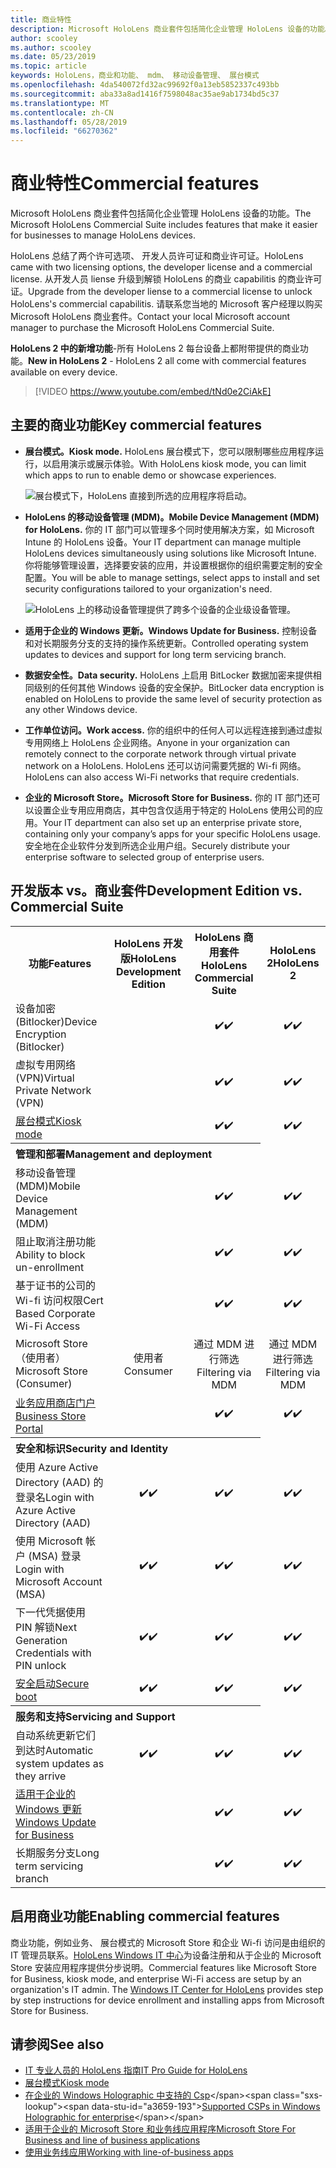 ```yaml
---
title: 商业特性
description: Microsoft HoloLens 商业套件包括简化企业管理 HoloLens 设备的功能。  HoloLens 2 个是 equipt 商业功能默认情况下使用。
author: scooley
ms.author: scooley
ms.date: 05/23/2019
ms.topic: article
keywords: HoloLens，商业和功能、 mdm、 移动设备管理、 展台模式
ms.openlocfilehash: 4da540072fd32ac99692f0a13eb5852337c493bb
ms.sourcegitcommit: aba33a8ad1416f7598048ac35ae9ab1734bd5c37
ms.translationtype: MT
ms.contentlocale: zh-CN
ms.lasthandoff: 05/28/2019
ms.locfileid: "66270362"
---
```

# <a name="commercial-features"></a><span data-ttu-id="a3659-105">商业特性</span><span class="sxs-lookup"><span data-stu-id="a3659-105">Commercial features</span></span>

<span data-ttu-id="a3659-106">Microsoft HoloLens 商业套件包括简化企业管理 HoloLens 设备的功能。</span><span class="sxs-lookup"><span data-stu-id="a3659-106">The Microsoft HoloLens Commercial Suite includes features that make it easier for businesses to manage HoloLens devices.</span></span>

<span data-ttu-id="a3659-107">HoloLens 总结了两个许可选项、 开发人员许可证和商业许可证。</span><span class="sxs-lookup"><span data-stu-id="a3659-107">HoloLens came with two licensing options, the developer license and a commercial license.</span></span>  <span data-ttu-id="a3659-108">从开发人员 liense 升级到解锁 HoloLens 的商业 capabilitis 的商业许可证。</span><span class="sxs-lookup"><span data-stu-id="a3659-108">Upgrade from the developer liense to a commercial license to unlock HoloLens's commercial capabilitis.</span></span>  <span data-ttu-id="a3659-109">请联系您当地的 Microsoft 客户经理以购买 Microsoft HoloLens 商业套件。</span><span class="sxs-lookup"><span data-stu-id="a3659-109">Contact your local Microsoft account manager to purchase the Microsoft HoloLens Commercial Suite.</span></span>

<span data-ttu-id="a3659-110">**HoloLens 2 中的新增功能**-所有 HoloLens 2 每台设备上都附带提供的商业功能。</span><span class="sxs-lookup"><span data-stu-id="a3659-110">**New in HoloLens 2** - HoloLens 2 all come with commercial features available on every device.</span></span>

>[!VIDEO https://www.youtube.com/embed/tNd0e2CiAkE]

## <a name="key-commercial-features"></a><span data-ttu-id="a3659-111">主要的商业功能</span><span class="sxs-lookup"><span data-stu-id="a3659-111">Key commercial features</span></span>

* <span data-ttu-id="a3659-112">**展台模式。**</span><span class="sxs-lookup"><span data-stu-id="a3659-112">**Kiosk mode.**</span></span> <span data-ttu-id="a3659-113">HoloLens 展台模式下，您可以限制哪些应用程序运行，以启用演示或展示体验。</span><span class="sxs-lookup"><span data-stu-id="a3659-113">With HoloLens kiosk mode, you can limit which apps to run to enable demo or showcase experiences.</span></span>

  ![展台模式下，HoloLens 直接到所选的应用程序将启动。](images/201608-kioskmode-400px.png)

* <span data-ttu-id="a3659-115">**HoloLens 的移动设备管理 (MDM)。**</span><span class="sxs-lookup"><span data-stu-id="a3659-115">**Mobile Device Management (MDM) for HoloLens.**</span></span> <span data-ttu-id="a3659-116">你的 IT 部门可以管理多个同时使用解决方案，如 Microsoft Intune 的 HoloLens 设备。</span><span class="sxs-lookup"><span data-stu-id="a3659-116">Your IT department can manage multiple HoloLens devices simultaneously using solutions like Microsoft Intune.</span></span> <span data-ttu-id="a3659-117">你将能够管理设置，选择要安装的应用，并设置根据你的组织需要定制的安全配置。</span><span class="sxs-lookup"><span data-stu-id="a3659-117">You will be able to manage settings, select apps to install and set security configurations tailored to your organization's need.</span></span>

  ![HoloLens 上的移动设备管理提供了跨多个设备的企业级设备管理。](images/201608-enterprisemanagement-400px.png)
   
* <span data-ttu-id="a3659-119">**适用于企业的 Windows 更新。**</span><span class="sxs-lookup"><span data-stu-id="a3659-119">**Windows Update for Business.**</span></span> <span data-ttu-id="a3659-120">控制设备和对长期服务分支的支持的操作系统更新。</span><span class="sxs-lookup"><span data-stu-id="a3659-120">Controlled operating system updates to devices and support for long term servicing branch.</span></span>
* <span data-ttu-id="a3659-121">**数据安全性。**</span><span class="sxs-lookup"><span data-stu-id="a3659-121">**Data security.**</span></span> <span data-ttu-id="a3659-122">HoloLens 上启用 BitLocker 数据加密来提供相同级别的任何其他 Windows 设备的安全保护。</span><span class="sxs-lookup"><span data-stu-id="a3659-122">BitLocker data encryption is enabled on HoloLens to provide the same level of security protection as any other Windows device.</span></span>
* <span data-ttu-id="a3659-123">**工作单位访问。**</span><span class="sxs-lookup"><span data-stu-id="a3659-123">**Work access.**</span></span> <span data-ttu-id="a3659-124">你的组织中的任何人可以远程连接到通过虚拟专用网络上 HoloLens 企业网络。</span><span class="sxs-lookup"><span data-stu-id="a3659-124">Anyone in your organization can remotely connect to the corporate network through virtual private network on a HoloLens.</span></span> <span data-ttu-id="a3659-125">HoloLens 还可以访问需要凭据的 Wi-fi 网络。</span><span class="sxs-lookup"><span data-stu-id="a3659-125">HoloLens can also access Wi-Fi networks that require credentials.</span></span>
* <span data-ttu-id="a3659-126">**企业的 Microsoft Store。**</span><span class="sxs-lookup"><span data-stu-id="a3659-126">**Microsoft Store for Business.**</span></span> <span data-ttu-id="a3659-127">你的 IT 部门还可以设置企业专用应用商店，其中包含仅适用于特定的 HoloLens 使用公司的应用。</span><span class="sxs-lookup"><span data-stu-id="a3659-127">Your IT department can also set up an enterprise private store, containing only your company’s apps for your specific HoloLens usage.</span></span> <span data-ttu-id="a3659-128">安全地在企业软件分发到所选企业用户组。</span><span class="sxs-lookup"><span data-stu-id="a3659-128">Securely distribute your enterprise software to selected group of enterprise users.</span></span>

## <a name="development-edition-vs-commercial-suite"></a><span data-ttu-id="a3659-129">开发版本 vs。商业套件</span><span class="sxs-lookup"><span data-stu-id="a3659-129">Development Edition vs. Commercial Suite</span></span>

<table>
<tr>
<th><span data-ttu-id="a3659-130">功能</span><span class="sxs-lookup"><span data-stu-id="a3659-130">Features</span></span></th><th><span data-ttu-id="a3659-131">HoloLens 开发版</span><span class="sxs-lookup"><span data-stu-id="a3659-131">HoloLens Development Edition</span></span></th><th><span data-ttu-id="a3659-132">HoloLens 商用套件</span><span class="sxs-lookup"><span data-stu-id="a3659-132">HoloLens Commercial Suite</span></span></th><th><span data-ttu-id="a3659-133">HoloLens 2</span><span class="sxs-lookup"><span data-stu-id="a3659-133">HoloLens 2</span></span></th>
</tr><tr>
<td><span data-ttu-id="a3659-134">设备加密 (Bitlocker)</span><span class="sxs-lookup"><span data-stu-id="a3659-134">Device Encryption (Bitlocker)</span></span></td><td></td><td style="text-align: center;"><span data-ttu-id="a3659-135">✔️</span><span class="sxs-lookup"><span data-stu-id="a3659-135">✔️</span></span></td><td style="text-align: center;"><span data-ttu-id="a3659-136">✔️</span><span class="sxs-lookup"><span data-stu-id="a3659-136">✔️</span></span></td>
</tr><tr>
<td><span data-ttu-id="a3659-137">虚拟专用网络 (VPN)</span><span class="sxs-lookup"><span data-stu-id="a3659-137">Virtual Private Network (VPN)</span></span></td><td></td><td style="text-align: center;"><span data-ttu-id="a3659-138">✔️</span><span class="sxs-lookup"><span data-stu-id="a3659-138">✔️</span></span></td><td style="text-align: center;"><span data-ttu-id="a3659-139">✔️</span><span class="sxs-lookup"><span data-stu-id="a3659-139">✔️</span></span></td>
</tr><tr>
<td><span data-ttu-id="a3659-140"><a href="using-the-windows-device-portal.md#kiosk-mode">展台模式</a></span><span class="sxs-lookup"><span data-stu-id="a3659-140"><a href="using-the-windows-device-portal.md#kiosk-mode">Kiosk mode</a></span></span></td><td></td><td style="text-align: center;"><span data-ttu-id="a3659-141">✔️</span><span class="sxs-lookup"><span data-stu-id="a3659-141">✔️</span></span></td><td style="text-align: center;"><span data-ttu-id="a3659-142">✔️</span><span class="sxs-lookup"><span data-stu-id="a3659-142">✔️</span></span></td>
</tr><tr>
<th colspan="3" style="text-align: left;"> <span data-ttu-id="a3659-143">管理和部署</span><span class="sxs-lookup"><span data-stu-id="a3659-143">Management and deployment</span></span></th>
</tr><tr>
<td><span data-ttu-id="a3659-144">移动设备管理 (MDM)</span><span class="sxs-lookup"><span data-stu-id="a3659-144">Mobile Device Management (MDM)</span></span></td><td style="text-align: center;"></td><td style="text-align: center;"><span data-ttu-id="a3659-145">✔️</span><span class="sxs-lookup"><span data-stu-id="a3659-145">✔️</span></span></td><td style="text-align: center;"><span data-ttu-id="a3659-146">✔️</span><span class="sxs-lookup"><span data-stu-id="a3659-146">✔️</span></span></td>
</tr><tr>
<td><span data-ttu-id="a3659-147">阻止取消注册功能</span><span class="sxs-lookup"><span data-stu-id="a3659-147">Ability to block un-enrollment</span></span></td><td></td><td style="text-align: center;"><span data-ttu-id="a3659-148">✔️</span><span class="sxs-lookup"><span data-stu-id="a3659-148">✔️</span></span></td><td style="text-align: center;"><span data-ttu-id="a3659-149">✔️</span><span class="sxs-lookup"><span data-stu-id="a3659-149">✔️</span></span></td>
</tr><tr>
<td><span data-ttu-id="a3659-150">基于证书的公司的 Wi-fi 访问权限</span><span class="sxs-lookup"><span data-stu-id="a3659-150">Cert Based Corporate Wi-Fi Access</span></span></td><td></td><td style="text-align: center;"><span data-ttu-id="a3659-151">✔️</span><span class="sxs-lookup"><span data-stu-id="a3659-151">✔️</span></span></td><td style="text-align: center;"><span data-ttu-id="a3659-152">✔️</span><span class="sxs-lookup"><span data-stu-id="a3659-152">✔️</span></span></td>
</tr><tr>
<td><span data-ttu-id="a3659-153">Microsoft Store （使用者）</span><span class="sxs-lookup"><span data-stu-id="a3659-153">Microsoft Store (Consumer)</span></span></td><td style="text-align: center;"><span data-ttu-id="a3659-154">使用者</span><span class="sxs-lookup"><span data-stu-id="a3659-154">Consumer</span></span></td><td style="text-align: center;"><span data-ttu-id="a3659-155">通过 MDM 进行筛选</span><span class="sxs-lookup"><span data-stu-id="a3659-155">Filtering via MDM</span></span></td><td style="text-align: center;"><span data-ttu-id="a3659-156">通过 MDM 进行筛选</span><span class="sxs-lookup"><span data-stu-id="a3659-156">Filtering via MDM</span></span></td>
</tr><tr>
<td><span data-ttu-id="a3659-157"><a href="https://technet.microsoft.com/itpro/windows/manage/working-with-line-of-business-apps">业务应用商店门户</a></span><span class="sxs-lookup"><span data-stu-id="a3659-157"><a href="https://technet.microsoft.com/itpro/windows/manage/working-with-line-of-business-apps">Business Store Portal</a></span></span></td><td></td><td style="text-align: center;"><span data-ttu-id="a3659-158">✔️</span><span class="sxs-lookup"><span data-stu-id="a3659-158">✔️</span></span></td><td style="text-align: center;"><span data-ttu-id="a3659-159">✔️</span><span class="sxs-lookup"><span data-stu-id="a3659-159">✔️</span></span></td>
</tr><tr>
<th colspan="3" style="text-align: left;"> <span data-ttu-id="a3659-160">安全和标识</span><span class="sxs-lookup"><span data-stu-id="a3659-160">Security and Identity</span></span></th>
</tr><tr>
<td><span data-ttu-id="a3659-161">使用 Azure Active Directory (AAD) 的登录名</span><span class="sxs-lookup"><span data-stu-id="a3659-161">Login with Azure Active Directory (AAD)</span></span></td><td style="text-align: center;"><span data-ttu-id="a3659-162">✔️</span><span class="sxs-lookup"><span data-stu-id="a3659-162">✔️</span></span></td><td style="text-align: center;"><span data-ttu-id="a3659-163">✔️</span><span class="sxs-lookup"><span data-stu-id="a3659-163">✔️</span></span></td><td style="text-align: center;"><span data-ttu-id="a3659-164">✔️</span><span class="sxs-lookup"><span data-stu-id="a3659-164">✔️</span></span></td>
</tr><tr>
<td><span data-ttu-id="a3659-165">使用 Microsoft 帐户 (MSA) 登录</span><span class="sxs-lookup"><span data-stu-id="a3659-165">Login with Microsoft Account (MSA)</span></span></td><td style="text-align: center;"><span data-ttu-id="a3659-166">✔️</span><span class="sxs-lookup"><span data-stu-id="a3659-166">✔️</span></span></td><td style="text-align: center;"><span data-ttu-id="a3659-167">✔️</span><span class="sxs-lookup"><span data-stu-id="a3659-167">✔️</span></span></td><td style="text-align: center;"><span data-ttu-id="a3659-168">✔️</span><span class="sxs-lookup"><span data-stu-id="a3659-168">✔️</span></span></td>
</tr><tr>
<td><span data-ttu-id="a3659-169">下一代凭据使用 PIN 解锁</span><span class="sxs-lookup"><span data-stu-id="a3659-169">Next Generation Credentials with PIN unlock</span></span></td><td style="text-align: center;"><span data-ttu-id="a3659-170">✔️</span><span class="sxs-lookup"><span data-stu-id="a3659-170">✔️</span></span></td><td style="text-align: center;"><span data-ttu-id="a3659-171">✔️</span><span class="sxs-lookup"><span data-stu-id="a3659-171">✔️</span></span></td><td style="text-align: center;"><span data-ttu-id="a3659-172">✔️</span><span class="sxs-lookup"><span data-stu-id="a3659-172">✔️</span></span></td>
</tr><tr>
<td><span data-ttu-id="a3659-173"><a href="https://msdn.microsoft.com/windows/hardware/commercialize/manufacture/desktop/secure-boot-overview">安全启动</a></span><span class="sxs-lookup"><span data-stu-id="a3659-173"><a href="https://msdn.microsoft.com/windows/hardware/commercialize/manufacture/desktop/secure-boot-overview">Secure boot</a></span></span></td><td style="text-align: center;"><span data-ttu-id="a3659-174">✔️</span><span class="sxs-lookup"><span data-stu-id="a3659-174">✔️</span></span></td><td style="text-align: center;"><span data-ttu-id="a3659-175">✔️</span><span class="sxs-lookup"><span data-stu-id="a3659-175">✔️</span></span></td><td style="text-align: center;"><span data-ttu-id="a3659-176">✔️</span><span class="sxs-lookup"><span data-stu-id="a3659-176">✔️</span></span></td>
</tr><tr>
<th colspan="3" style="text-align: left;"> <span data-ttu-id="a3659-177">服务和支持</span><span class="sxs-lookup"><span data-stu-id="a3659-177">Servicing and Support</span></span></th>
</tr><tr>
<td><span data-ttu-id="a3659-178">自动系统更新它们到达时</span><span class="sxs-lookup"><span data-stu-id="a3659-178">Automatic system updates as they arrive</span></span></td><td style="text-align: center;"><span data-ttu-id="a3659-179">✔️</span><span class="sxs-lookup"><span data-stu-id="a3659-179">✔️</span></span></td><td style="text-align: center;"><span data-ttu-id="a3659-180">✔️</span><span class="sxs-lookup"><span data-stu-id="a3659-180">✔️</span></span></td><td style="text-align: center;"><span data-ttu-id="a3659-181">✔️</span><span class="sxs-lookup"><span data-stu-id="a3659-181">✔️</span></span></td>
</tr><tr>
<td><span data-ttu-id="a3659-182"><a href="https://technet.microsoft.com/itpro/windows/plan/windows-update-for-business">适用于企业的 Windows 更新</a></span><span class="sxs-lookup"><span data-stu-id="a3659-182"><a href="https://technet.microsoft.com/itpro/windows/plan/windows-update-for-business">Windows Update for Business</a></span></span></td><td></td><td style="text-align: center;"><span data-ttu-id="a3659-183">✔️</span><span class="sxs-lookup"><span data-stu-id="a3659-183">✔️</span></span></td><td style="text-align: center;"><span data-ttu-id="a3659-184">✔️</span><span class="sxs-lookup"><span data-stu-id="a3659-184">✔️</span></span></td>
</tr><tr>
<td><span data-ttu-id="a3659-185">长期服务分支</span><span class="sxs-lookup"><span data-stu-id="a3659-185">Long term servicing branch</span></span></td><td></td><td style="text-align: center;"><span data-ttu-id="a3659-186">✔️</span><span class="sxs-lookup"><span data-stu-id="a3659-186">✔️</span></span></td><td style="text-align: center;"><span data-ttu-id="a3659-187">✔️</span><span class="sxs-lookup"><span data-stu-id="a3659-187">✔️</span></span></td>
</tr>
</table>



## <a name="enabling-commercial-features"></a><span data-ttu-id="a3659-188">启用商业功能</span><span class="sxs-lookup"><span data-stu-id="a3659-188">Enabling commercial features</span></span>

<span data-ttu-id="a3659-189">商业功能，例如业务、 展台模式的 Microsoft Store 和企业 Wi-fi 访问是由组织的 IT 管理员联系。[HoloLens Windows IT 中心](https://docs.microsoft.com/hololens)为设备注册和从于企业的 Microsoft Store 安装应用程序提供分步说明。</span><span class="sxs-lookup"><span data-stu-id="a3659-189">Commercial features like Microsoft Store for Business, kiosk mode, and enterprise Wi-Fi access are setup by an organization's IT admin. The [Windows IT Center for HoloLens](https://docs.microsoft.com/hololens) provides step by step instructions for device enrollment and installing apps from Microsoft Store for Business.</span></span>

## <a name="see-also"></a><span data-ttu-id="a3659-190">请参阅</span><span class="sxs-lookup"><span data-stu-id="a3659-190">See also</span></span>
* [<span data-ttu-id="a3659-191">IT 专业人员的 HoloLens 指南</span><span class="sxs-lookup"><span data-stu-id="a3659-191">IT Pro Guide for HoloLens</span></span>](https://technet.microsoft.com/itpro/hololens/index)
* [<span data-ttu-id="a3659-192">展台模式</span><span class="sxs-lookup"><span data-stu-id="a3659-192">Kiosk mode</span></span>](using-the-windows-device-portal.md#kiosk-mode)
* <span data-ttu-id="a3659-193">[在企业的 Windows Holographic 中支持的 Csp](https://msdn.microsoft.com/library/windows/hardware/dn920025(v=vs.85).aspx#HoloLens)</span><span class="sxs-lookup"><span data-stu-id="a3659-193">[Supported CSPs in Windows Holographic for enterprise](https://msdn.microsoft.com/library/windows/hardware/dn920025(v=vs.85).aspx#HoloLens)</span></span>
* [<span data-ttu-id="a3659-194">适用于企业的 Microsoft Store 和业务线应用程序</span><span class="sxs-lookup"><span data-stu-id="a3659-194">Microsoft Store For Business and line of business applications</span></span>](https://blogs.technet.microsoft.com/sbucci/2016/04/13/windows-store-for-business-and-line-of-business-applications/)
* [<span data-ttu-id="a3659-195">使用业务线应用</span><span class="sxs-lookup"><span data-stu-id="a3659-195">Working with line-of-business apps</span></span>](https://technet.microsoft.com/itpro/windows/manage/working-with-line-of-business-apps)
